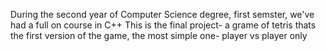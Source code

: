 During the second year of Computer Science degree, first semster, we've had a full on course in C++
This is the final project- a grame of tetris
thats the first version of the game, the most simple one- player vs player only
